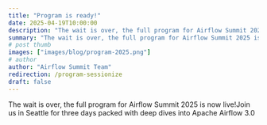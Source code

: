 ```yaml
---
title: "Program is ready!"
date: 2025-04-19T10:00:00
description: "The wait is over, the full program for Airflow Summit 2025 is now live!Join us in Seattle for three days packed with deep dives into Apache Airflow 3.0"
summary: "The wait is over, the full program for Airflow Summit 2025 is now live!Join us in Seattle for three days packed with deep dives into Apache Airflow 3.0"
# post thumb
images: ["images/blog/program-2025.png"]
# author
author: "Airflow Summit Team"
redirection: /program-sessionize
draft: false
---
```


The wait is over, the full program for Airflow Summit 2025 is now live!Join us in Seattle for three days packed with deep dives into Apache Airflow 3.0